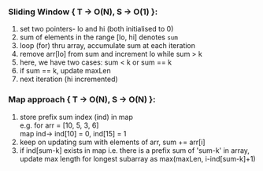 ### Sliding Window { T -> O(N), S -> O(1) }:
1. set two pointers- lo and hi (both initialised to 0)
2. sum of elements in the range [lo, hi] denotes `sum`
3. loop (for) thru array, accumulate sum at each iteration
4. remove arr[lo] from sum and increment lo while sum > k
5. here, we have two cases: sum < k or sum == k
6. if sum == k, update maxLen
7. next iteration (hi incremented)

### Map approach { T -> O(N), S -> O(N) }:
1. store prefix sum index (ind) in map\
e.g. for arr = [10, 5, 3, 6]\
map ind-> ind[10] = 0, ind[15] = 1
2. keep on updating sum with elements of arr, sum += arr[i]
3. if ind[sum-k] exists in map i.e. there is a prefix sum of 'sum-k' in array, update max length for longest subarray as max(maxLen, i-ind[sum-k]+1)
